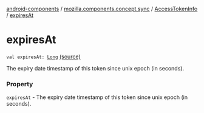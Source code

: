 [android-components](../../index.md) / [mozilla.components.concept.sync](../index.md) / [AccessTokenInfo](index.md) / [expiresAt](./expires-at.md)

# expiresAt

`val expiresAt: `[`Long`](https://kotlinlang.org/api/latest/jvm/stdlib/kotlin/-long/index.html) [(source)](https://github.com/mozilla-mobile/android-components/blob/master/components/concept/sync/src/main/java/mozilla/components/concept/sync/OAuthAccount.kt#L116)

The expiry date timestamp of this token since unix epoch (in seconds).

### Property

`expiresAt` - The expiry date timestamp of this token since unix epoch (in seconds).